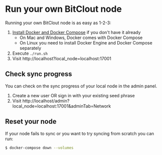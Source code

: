 # Run your own BitClout node

Running your own BitClout node is as easy as 1-2-3:

1. [Install Docker and Docker Compose](https://docs.docker.com/get-docker/) if you don't have it already
    * On Mac and Windows, Docker comes with Docker Compose
    * On Linux you need to install Docker Engine and Docker Compose separately
2. Execute `./run.sh`
3. Visit http://localhost?local_node=localhost:17001

## Check sync progress

You can check on the sync progress of your local node in the admin panel.

1. Create a new user OR sign in with your existing seed phrase
2. Visit http://localhost/admin?local_node=localhost:17001&adminTab=Network

## Reset your node

If your node fails to sync or you want to try syncing from scratch you can run:

```bash
$ docker-compose down --volumes
```
